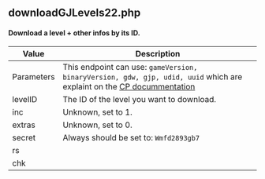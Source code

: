 ## downloadGJLevels22.php
#### Download a level + other infos by its ID.
|Value|Description|
|-|-|
Parameters | This endpoint can use: `gameVersion, binaryVersion, gdw, gjp, udid, uuid` which are explaint on the [CP docummentation](/endpoints/common_parameters.md)
levelID | The ID of the level you want to download.
inc | Unknown, set to 1.
extras | Unknown, set to 0.
secret | Always should be set to: `Wmfd2893gb7`
rs |
chk |
